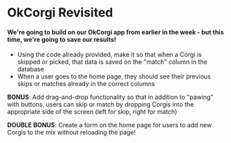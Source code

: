# OkCorgi Revisited

#### We're going to build on our OkCorgi app from earlier in the week - but this time, we're going to save our results!
- Using the code already provided, make it so that when a Corgi is skipped or picked, that data is saved on the "match" column in the database
- When a user goes to the home page, they should see their previous skips or matches already in the correct columns

__BONUS__: Add drag-and-drop functionality so that in addition to "pawing" with buttons, users can skip or match by dropping Corgis into the appropriate side of the screen (left for skip, right for match)

__DOUBLE BONUS__: Create a form on the home page for users to add new Corgis to the mix without reloading the page!